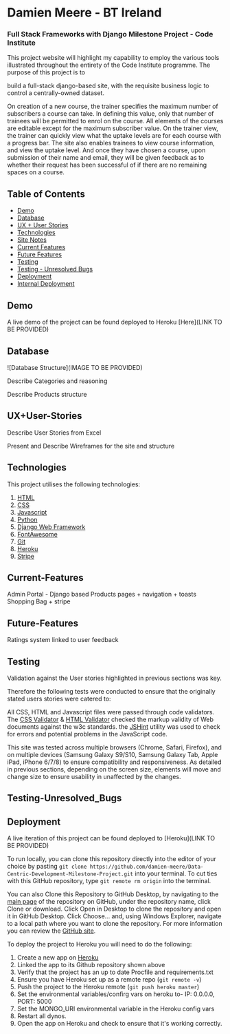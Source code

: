 # Damien Meere - BT Ireland
### Full Stack Frameworks with Django Milestone Project - Code Institute

This project website will highlight my capability to employ the various tools illustrated throughout the entirety of the Code Institute programme. The purpose of this project is to

build a full-stack django-based site, with the requisite business logic to control a centrally-owned dataset.


 On creation of a new course, the trainer specifies the maximum number of subscribers a course can take. In defining this value, only that number 
of trainees will be permitted to enrol on the course. All elements of the courses are editable except for the maximum subscriber value. On the trainer view, the 
trainer can quickly view what the uptake levels are for each course with a progress bar. The site also enables trainees to view course information, and view the uptake 
level. And once they have chosen a course, upon submission of their name and email, they will be given feedback as to whether their request has been successful of if 
there are no remaining spaces on a course.



## Table of Contents

- [Demo](#Demo)
- [Database](#Database)
- [UX + User Stories](#UX+User-Stories)
- [Technologies](#Technologies)
- [Site Notes](#Site-Notes)
- [Current Features](#Current-Features)
- [Future Features](#Future-Features)
- [Testing](#Testing)
- [Testing - Unresolved Bugs](#Testing-Unresolved_Bugs)
- [Deployment](#Deployment)
- [Internal Deployment](#Internal-Deployment)


    
## Demo
A live demo of the project can be found deployed to Heroku [Here](LINK TO BE PROVIDED)

    
## Database
![Database Structure](IMAGE TO BE PROVIDED)

Describe Categories and reasoning

Describe Products structure


## UX+User-Stories

Describe User Stories from Excel

Present and Describe Wireframes for the site and structure
    
## Technologies
This project utilises the following technologies:
1. [HTML](https://developer.mozilla.org/en-US/docs/Web/HTML)
2. [CSS](https://developer.mozilla.org/en-US/docs/Web/CSS)
3. [Javascript](https://www.w3schools.com/jsref/)
4. [Python](https://www.python.org/)
5. [Django Web Framework](https://www.djangoproject.com/)
6. [FontAwesome](https://fontawesome.com/)
7. [Git](https://git-scm.com/)
8. [Heroku](https://www.heroku.com/)
9. [Stripe](https://stripe.com/ie)

## Current-Features

Admin Portal - Django based
Products pages + navigation + toasts
Shopping Bag + stripe


## Future-Features

Ratings system linked to user feedback

## Testing
Validation against the User stories highlighted in previous sections was key. 
    
Therefore the following tests were conducted to ensure that the originally stated users stories were catered to:

All CSS, HTML and Javascript files were passed through code validators. The [CSS Validator](https://jigsaw.w3.org/css-validator/) & [HTML Validator](https://validator.w3.org)
checked the markup validity of Web documents against the w3c standards. the [JSHint](https://jshint.com/) utility was used to check for errors and potential problems in the
JavaScript code.

This site was tested across multiple browsers (Chrome, Safari, Firefox), and on multiple devices (Samsung Galaxy S9/S10, Samsung Galaxy Tab, Apple iPad, iPhone 6/7/8)
to ensure compatibility and responsiveness. As detailed in previous sections, depending on the screen size, elements will move and change size to ensure usability in unaffected by 
the changes.

## Testing-Unresolved_Bugs



## Deployment
A live iteration of this project can be found deployed to [Heroku](LINK TO BE PROVIDED)

To run locally, you can clone this repository directly into the editor of your choice by pasting `git clone https://github.com/damien-meere/Data-Centric-Development-Milestone-Project.git` 
into your terminal. To cut ties with this GitHub repository, type `git remote rm origin` into the terminal.

You can also Clone this Repository to GitHub Desktop, by navigating to the [main page](https://github.com/damien-meere/full_stack_milestone) of the 
repository on GitHub, under the repository name, click Clone or download. Click Open in Desktop to clone the repository and open it in GitHub Desktop. Click Choose... and, 
using Windows Explorer, navigate to a local path where you want to clone the repository. For more information you can 
review the [GitHub site](https://help.github.com/en/articles/cloning-a-repository#cloning-a-repository-to-github-desktop).

To deploy the project to Heroku you will need to do the following:
1.  Create a new app on [Heroku](https://www.heroku.com/)
2.  Linked the app to its Github repository shown above
3.  Verify that the project has an up to date Procfile and requirements.txt
4.  Ensure you have Heroku set up as a remote repo (`git remote -v`)
5.  Push the project to the Heroku remote (`git push heroku master`)
6.  Set the environmental variables/confirg vars on heroku to- IP: 0.0.0.0, PORT: 5000 
7.  Set the MONGO_URI environmental variable in the Heroku config vars 
8.  Restart all dynos.
9.  Open the app on Heroku and check to ensure that it's working correctly.
